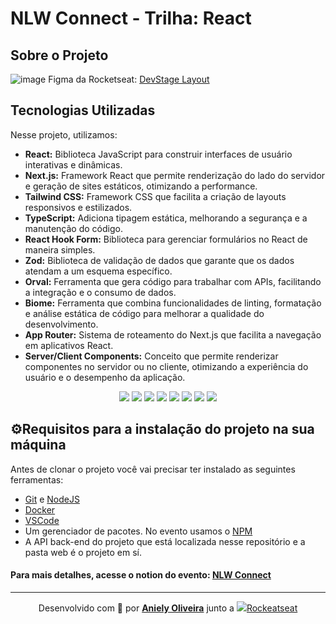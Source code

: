 # NLW Connect - Trilha: React 

## Sobre o Projeto
![image](https://github.com/user-attachments/assets/cce8e246-0286-486f-8b34-867593e24f77)
Figma da Rocketseat: [DevStage Layout](https://www.figma.com/design/colu90KeriGqMImJ9F76lm/NLW-Connect-•-DevStage-(Community)?node-id=915-685&t=xMLl6cdb3ZmEBsCI-0)

## Tecnologias Utilizadas

Nesse projeto, utilizamos:

- **React:** Biblioteca JavaScript para construir interfaces de usuário interativas e dinâmicas.
- **Next.js:** Framework React que permite renderização do lado do servidor e geração de sites estáticos, otimizando a performance.
- **Tailwind CSS:** Framework CSS que facilita a criação de layouts responsivos e estilizados.
- **TypeScript:** Adiciona tipagem estática, melhorando a segurança e a manutenção do código.
- **React Hook Form:** Biblioteca para gerenciar formulários no React de maneira simples.
- **Zod:** Biblioteca de validação de dados que garante que os dados atendam a um esquema específico.
- **Orval:** Ferramenta que gera código para trabalhar com APIs, facilitando a integração e o consumo de dados.
- **Biome:** Ferramenta que combina funcionalidades de linting, formatação e análise estática de código para melhorar a qualidade do desenvolvimento.
- **App Router:** Sistema de roteamento do Next.js que facilita a navegação em aplicativos React.
- **Server/Client Components:** Conceito que permite renderizar componentes no servidor ou no cliente, otimizando a experiência do usuário e o desempenho da aplicação.

<!-- Logos das tecnologias -->
<div align="center">
  <img src="https://github.com/user-attachments/assets/3e54fb49-cea0-4e1e-a23a-5c02d65977ae" />
  <img src="https://github.com/user-attachments/assets/a6cb35eb-d189-4d54-98fe-3fabb33cf828" />
  <img src="https://github.com/user-attachments/assets/b24e2afb-88ea-4cbc-8043-b5586de1f226" />
  <img src="https://github.com/user-attachments/assets/8598baa3-36a8-46d7-abc1-98887365f36a" />
  <img src="https://github.com/user-attachments/assets/42fef74a-d32e-4fbc-b45f-2a50f3a38c1f" />
  <img src="https://github.com/user-attachments/assets/2aeba1e5-6b06-4779-9955-723b88a9d4a0" />
  <img src="https://github.com/user-attachments/assets/6c20f495-d07d-4721-a2ac-e778c1402cec" />
  <img src="https://github.com/user-attachments/assets/be5b8b13-cd0d-48d3-ac53-87624e7e90d8" />
</div>


## ⚙Requisitos para a instalação do projeto na sua máquina

Antes de clonar o projeto você vai precisar ter instalado as seguintes ferramentas:

* [Git](https://git-scm.com) e [NodeJS](https://nodejs.org/en/)
* [Docker](https://www.docker.com)
* [VSCode](https://code.visualstudio.com/)
* Um gerenciador de pacotes. No evento usamos o  [NPM](https://www.npmjs.com/)
* A API back-end do projeto que está localizada nesse repositório e a pasta web é o projeto em sí.


#### Para mais detalhes, acesse o notion do evento: [NLW Connect](https://efficient-sloth-d85.notion.site/NLW-Connect-337b47bcef1640fc9a536f66dd45d8f1)

___
<p align="center">
  Desenvolvido com 💜 por <strong><a href="https://www.linkedin.com/in/anielysilva08/" target="_blank">Aniely Oliveira</a></strong> junto a <img src="https://github.com/user-attachments/assets/1ef32a3a-fb4c-4e60-82bb-3ebae2a2ec0f" /><a href="https://www.rocketseat.com.br">Rockeatseat</a>   
</p>
